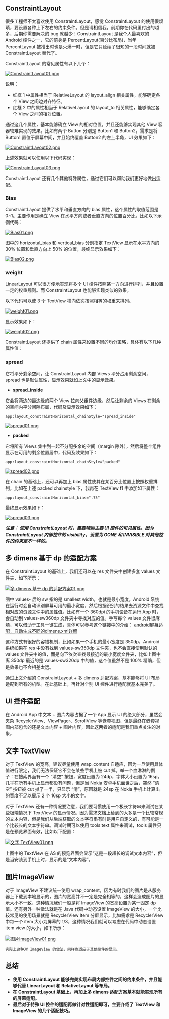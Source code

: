 ## ConstraintLayout

很多工程师不太喜欢使用 ConstraintLayout，感觉 ConstraintLayout 的使用很烦琐，要设置各种上下左右的约束条件。但是请相信我，前期你在代码里付出的越多，后期你需要解决的 bug 就越少！ConstraintLayout 是我个人最喜欢的 Android 控件之一，它的前身是 PercentLayout(百分比布局)，当年 PercentLayout 被推出时也是火爆一时，但是它只延续了很短的一段时间就被 ConstraintLayout 替代了。

ConstraintLayout 的常见属性有以下几个：

[![ConstraintLayout01.png](https://z3.ax1x.com/2021/08/23/hCzZHs.png)](https://imgtu.com/i/hCzZHs)

说明：

+ 红框 1 中属性相当于 RelativeLayout 的 layout_align 相关属性，能够确定各个 View 之间边对齐特征。
+ 红框 2 中的属性相当于 RelativeLayout 的 layout_to 相关属性，能够确定各个 View 之间的相对位置。

通过这几个属性，基本能够确立 View 的相对位置，并且还能够实现其他 View 容器较难实现的效果。比如有两个 Button 分别是 Button1 和 Button2，需求是将 Button1 置位于屏幕中间，并且始终覆盖 Button2 的左上半角，UI 效果如下：

[![ConstraintLayout02.png](https://z3.ax1x.com/2021/08/23/hCzU4x.png)](https://imgtu.com/i/hCzU4x)

上述效果就可以使用以下代码实现：

[![ConstraintLayout03.png](https://z3.ax1x.com/2021/08/23/hCzf8f.png)](https://imgtu.com/i/hCzf8f)

ConstraintLayout 还有几个其他特殊属性，通过它们可以帮助我们更好地做出适配。

### Bias

ConstraintLayout 提供了水平和垂直方向的 bias 属性，这个属性的取值范围是 0~1。主要作用是确立 View 在水平方向或者垂直方向的位置百分比。比如以下示例代码：

[![Bias01.png](https://z3.ax1x.com/2021/09/03/h6TMSf.png)](https://imgtu.com/i/h6TMSf)

图中的 horizontal_bias 和 vertical_bias 分别指定 TextView 显示在水平方向的 30% 位置和垂直方向上 50% 的位置，最终显示效果如下：

[![Bias02.png](https://z3.ax1x.com/2021/08/23/hPSNLQ.png)](https://imgtu.com/i/hPSNLQ)

### weight

LinearLayout 可以很方便地实现将多个 UI 控件按照某一方向进行排列，并且设置一定的权重规则。而 ConstraintLayout 也能够实现类似的效果。

以下代码可以使 3 个 TextView 横向依次按照相等的权重来排列。

[![weight01.png](https://z3.ax1x.com/2021/08/23/hPSgL4.png)](https://imgtu.com/i/hPSgL4)

显示效果如下：

[![weight02.png](https://z3.ax1x.com/2021/08/23/hPppSf.png)](https://imgtu.com/i/hPppSf)

ConstraintLayout 还提供了 chain 属性来设置不同的均分策略，具体有以下几种属性值：

### spread

它将平分剩余空间，让 ConstraintLayout 内部 Views 平分占用剩余空间，spread 也是默认属性，显示效果就如上文中的显示效果。

+ **spread_inside**

它会将两边的最边缘的两个 View 拉向父组件边缘，然后让剩余的 Views 在剩余的空间内平分间隙布局，代码及显示效果如下：

	app:layout_constraintHorizontal_chainStyle="spread_inside" 

[![spread01.png](https://z3.ax1x.com/2021/08/23/hPpB0H.png)](https://imgtu.com/i/hPpB0H)

+ **packed**

它将所有 Views 集中到一起不分配多余的空间（margin 除外），然后将整个组件显示在可用的剩余位置居中，代码及效果如下：

	app:layout_constraintHorizontal_chainStyle="packed"  

[![spread02.png](https://z3.ax1x.com/2021/08/23/hPiQ81.png)](https://imgtu.com/i/hPiQ81)

在 chain 的基础上，还可以再加上 bias 属性使其在某百分比位置上按照权重排列，比如在上述 packed chainstyle 下，我再在 TextView t1 中添加如下属性：

	app:layout_constraintHorizontal_bias=".75" 

最终显示效果如下：

[![spread03.png](https://z3.ax1x.com/2021/08/23/hPF5Yd.png)](https://imgtu.com/i/hPF5Yd)

***注意：
使用 ConstraintLayout 时，需要特别主要 UI 控件的可见属性。因为 ConstraintLayout 内部控件的 visibility，设置为 GONE 和 INVISIBLE 对其他控件的约束是不一样的。***

## 多 dimens 基于 dp 的适配方案

在 ConstraintLayout 的基础上，我们还可以在 res 文件夹中创建多套 values 文件夹，如下所示：

[![多 dimens 基于 dp 的适配方案01.png](https://z3.ax1x.com/2021/08/23/hPkVk4.png)](https://imgtu.com/i/hPkVk4)

图中 values- 后的 sw 指的是 smallest width，也就是最小宽度。Android 系统在运行时会自动识别屏幕可用的最小宽度，然后根据识别的结果去资源文件中查找相对应的资源文件中的属性值。比如有一个 360dpi 的手机设备在运行 App 时，会自动到 values-sw360dp 文件夹中寻找对应的值。手写每个 values 文件很麻烦，可以借助于工具一键生成，具体可以参考这个链接中的介绍： [android屏幕适配，自动生成不同的dimens.xml详解](https://blog.csdn.net/wolfking0608/article/details/79610431)

这种方式有很好的容错机制，比如如果一个手机的最小宽度是 350dp，Android 系统如果在 res 中没有找到 values-sw350dp 文件夹，也不会直接使用默认的 values 文件夹中的值，而是向下依次查找最接近的最小宽度文件夹，比如上图中离 350dp 最近的是 values-sw320dp 中的值，这个值虽然不是 100% 精确，但是效果也不会相差太远。

通过上文介绍的 ConstraintLayout + 多 dimens 适配方案，基本能够将 UI 布局适配到所有的机型。在此基础上，再针对个别 UI 控件进行适配就基本完美了。

## UI 控件适配

在 Android App 中文本 + 图片内容占据了一个 App 显示 UI 的绝大部分，虽然会夹杂 RecyclerView、ViewPager、ScrollView 等嵌套视图，但是最终在嵌套视图内部包含的还是文本内容 + 图片内容，因此这两者的适配是我们重点关注的对象。

## 文字 TextView

对于 TextView 的宽高，建议尽量使用 wrap_content 自适应，因为一旦使用具体值进行限定，我们无法保证它不会在某些手机上被 cut 掉。举一个血淋淋的例子：在搜索界面有一个 “清空” 按钮，宽度设置为 24dp，字体大小设置为 16sp。几乎在所有手机上显示都没有问题，但是当 Nokia 安卓手机面世之后，突然 “清空” 按钮被 cut 掉了一半，只显示 “清”，原因就是 24sp 在 Nokia 手机上计算出的宽度不足以展示 2 个 16sp 大小的文字。

对于 TextView 还有一种情况要注意，我们要习惯使用一个极长字符串来测试在某些极端情况下 TextView 的显示情况。因为需求文档上给到的大多是一个比较常规的文本内容，但是我们从后端获取的文本字符串有时是用户自定义的，有可能是一个比较长的文本字符串。调试时期可以使用 tools:text 属性来调试，tools 属性只是在预览界面有效，比如以下配置：

[![文字 TextView01.png](https://z3.ax1x.com/2021/08/23/hPk74J.png)](https://imgtu.com/i/hPk74J)

上图中的 TextView 在 AS 的预览界面会显示“这是一段超长的调试文本内容”，但是当安装到手机上时，显示的是“文本内容”。

## 图片ImageView

对于 ImageView 不建议统一使用 wrap_content，因为有时我们的图片是从服务器上下载到本地显示的，图片的宽高并不一定是完全相等的，这样会造成图片的显示大小不一致，这种情况我们一般是将 ImageView 的宽高设置为某一固定 dp 值。还有另外一种做法就是在 Java 代码中动态设置 ImageView 的大小，一个比较常见的使用场景就是 RecyclerView Item 分屏显示，比如需求是 RecyclerView 中每一个 item 大小为屏幕的 1/3，这种情况我们就可以考虑在代码中动态设置 item view 的大小，如下所示：

[![图片ImageView01.png](https://z3.ax1x.com/2021/08/23/hPAi8A.png)](https://imgtu.com/i/hPAi8A)

	实际上这种对 ImageView 的做法，同样也适应于其他控件的显示。

## 总结

+ **使用 ConstraintLayout 能够完美实现布局内部控件之间的约束条件，并且能够代替 LinearLayout 和 RelativeLayout 等布局。**
+ **在 ConstraintLayout 基础上，再加上多 dimens 适配方案基本就能实现所有的屏幕适配。**
+ **最后对于特殊 UI 控件的适配再做针对性适配即可，主要介绍了 TextVIew 和 ImageView 的几个适配技巧。**
